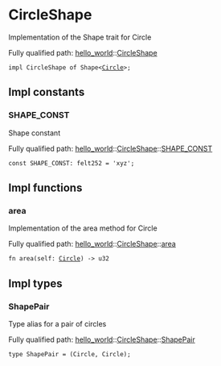 # CircleShape

Implementation of the Shape trait for Circle

Fully qualified path: [hello_world](./hello_world.md)::[CircleShape](./hello_world-CircleShape.md)

<pre><code class="language-cairo">impl CircleShape of Shape&lt;<a href="hello_world-Circle.html">Circle</a>&gt;;</code></pre>

## Impl constants

### SHAPE_CONST

Shape constant

Fully qualified path: [hello_world](./hello_world.md)::[CircleShape](./hello_world-CircleShape.md)::[SHAPE_CONST](./hello_world-CircleShape.md#shape_const)

<pre><code class="language-cairo">const SHAPE_CONST: felt252 = &apos;xyz&apos;;</code></pre>


## Impl functions

### area

Implementation of the area method for Circle

Fully qualified path: [hello_world](./hello_world.md)::[CircleShape](./hello_world-CircleShape.md)::[area](./hello_world-CircleShape.md#area)

<pre><code class="language-cairo">fn area(self: <a href="hello_world-Circle.html">Circle</a>) -&gt; u32</code></pre>


## Impl types

### ShapePair

Type alias for a pair of circles

Fully qualified path: [hello_world](./hello_world.md)::[CircleShape](./hello_world-CircleShape.md)::[ShapePair](./hello_world-CircleShape.md#shapepair)

<pre><code class="language-cairo">type ShapePair = (Circle, Circle);</code></pre>


